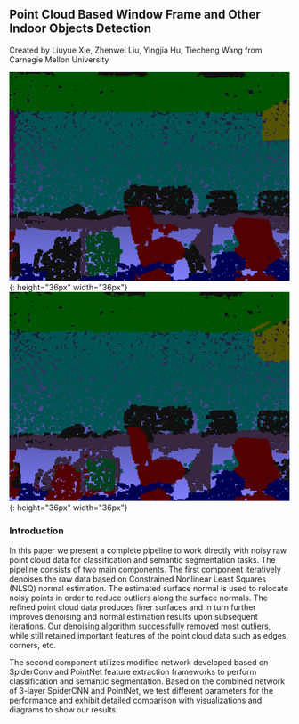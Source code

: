 ## Point Cloud Based Window Frame and Other Indoor Objects Detection
Created by Liuyue Xie, Zhenwei Liu, Yingjia Hu, Tiecheng Wang from Carnegie Mellon University

![groundtruth](Learning-master/side_groundtruth.png){: height="36px" width="36px"}
![prediction](Learning-master/side_predicted.png){: height="36px" width="36px"}


### Introduction
In this paper we present a complete pipeline to work directly with noisy raw point cloud data for classification and semantic segmentation tasks. The pipeline consists of two main components. The first component iteratively denoises the raw data based on Constrained Nonlinear Least Squares (NLSQ) normal estimation. The estimated surface normal is used to relocate noisy points in order to reduce outliers along the surface normals. The refined point cloud data produces finer surfaces and in turn further improves denoising and normal estimation results upon subsequent iterations. Our denoising algorithm successfully removed most outliers, while still retained important features of the point cloud data such  as edges, corners, etc.  

The second component utilizes modified network developed based on SpiderConv and PointNet feature extraction frameworks to perform classification and semantic segmentation. Based on the combined network of 3-layer SpiderCNN and PointNet, we test different parameters for the performance and exhibit detailed comparison with visualizations and diagrams to show our results.
